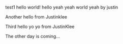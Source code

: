 test1 hello world!
hello yeah yeah world yeah by justin

Another hello from Justinklee

Third hello yo yo from JustinKlee

The other day is coming...
